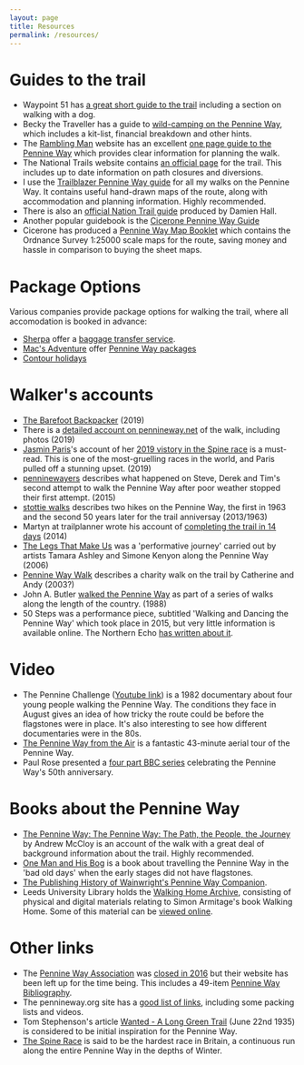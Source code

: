 ```yaml
---
layout: page
title: Resources
permalink: /resources/
---
```


# Guides to the trail
* Waypoint 51 has [a great short guide to the trail](https://waypoint51.com/trails/pennine-way/) including a section on walking with a dog.
* Becky the Traveller has a guide to [wild-camping on the Pennine Way](https://www.beckythetraveller.com/walking-pennine-way-wild-camping/), which includes a kit-list, financial breakdown and other hints.
* The [Rambling Man](https://ramblingman.org.uk/) website has an excellent [one page guide to the Pennine Way](https://ramblingman.org.uk/planningatrip/pennine_way/) which provides clear information for planning the walk.
* The National Trails website contains [an official page](https://www.nationaltrail.co.uk/en_GB/trails/pennine-way/) for the trail. This includes up to date information on path closures and diversions.
* I use the [Trailblazer Pennine Way guide](https://www.amazon.co.uk/Pennine-Way-2019-large-scale-Trailblazer/dp/191271602X/) for all my walks on the Pennine Way. It contains useful hand-drawn maps of the route, along with accommodation and planning information. Highly recommended. 
* There is also an [official Nation Trail guide](https://www.amazon.co.uk/Pennine-Way-National-Trail-Guides/dp/1781315655/) produced by Damien Hall.
* Another popular guidebook is the [Cicerone Pennine Way Guide](https://www.amazon.co.uk/Pennine-Way-National-separate-Cicerone/dp/1852849061)
* Cicerone has produced a [Pennine Way Map Booklet](https://www.amazon.co.uk/dp/185284907X/) which contains the Ordnance Survey 1:25000 scale maps for the route, saving money and hassle in comparison to buying the sheet maps.

# Package Options
Various companies provide package options for walking the trail, where all accomodation is booked in advance:
* [Sherpa](https://www.thepennineway.co.uk/) offer a [baggage transfer service](https://www.sherpavan.com/pennine-way/).
* [Mac's Adventure](https://www.macsadventure.com) offer [Pennine Way packages](https://www.macsadventure.com/walking-holiday/uk-walking-holiday/england/pennine-way/)
* [Contour holidays](https://www.contours.co.uk/pennine-way)

# Walker's accounts
* [The Barefoot Backpacker](https://barefoot-backpacker.com/hiking-the-pennine-way/) (2019)
* There is a [detailed account on pennineway.net](https://pennineway.net/) of the walk, including photos (2019)
* [Jasmin Paris](http://jasminfellrunner.blogspot.com)'s account of her [2019 vistory in the Spine race](http://jasminfellrunner.blogspot.com/2020/01/spine-race.html) is a must-read. This is one of the most-gruelling races in the world, and Paris pulled off a stunning upset. (2019)
* [penninewayers](https://penninewayers.wordpress.com/) describes what happened on Steve, Derek and Tim's second attempt to walk the Pennine Way after poor weather stopped their first attempt. (2015)
* [stottie walks](http://www.stottiewalks.walkingplaces.co.uk/pennine.htm) describes two hikes on the Pennine Way, the first in 1963 and the second 50 years later for the trail anniversay (2013/1963)
* Martyn at trailplanner wrote his account of [completing the trail in 14 days](https://trailplanner.co.uk/england/pennine-way/) (2014)
* [The Legs That Make Us](https://ashleykenyonwalk.blogspot.com/) was a 'performative journey' carried out by artists Tamara Ashley and Simone Kenyon along the Pennine Way (2006)
* [Pennine Way Walk](https://penninewaywalk.org.uk/pennineway4.htm) describes a charity walk on the trail by Catherine and Andy (2003?)
* John A. Butler [walked the Pennine Way](http://www.jbutler.org.uk/e2e/pw/index.shtml) as part of a series of walks along the length of the country. (1988)
* 50 Steps was a performance piece, subtitled 'Walking and Dancing the Pennine Way' which took place in 2015, but very little information is available online. The Northern Echo [has written about it](https://www.thenorthernecho.co.uk/culture/13382998.golden-days-dance/).

# Video 
* The Pennine Challenge ([Youtube link](https://www.youtube.com/playlist?list=PLmXMM9pFUbpiCv0mZjX7NUOqKFx2xO5JQ)) is a 1982 documentary about four young people walking the Pennine Way. The conditions they face in August gives an idea of how tricky the route could be before the flagstones were in place. It's also interesting to see how different documentaries were in the 80s.
* [The Pennine Way from the Air](https://www.youtube.com/watch?v=HWVu3Hoz_6w) is a fantastic 43-minute aerial tour of the Pennine Way.
* Paul Rose presented a [four part BBC series](https://www.bbc.co.uk/programmes/b05qt4kn/episodes/guide) celebrating the Pennine Way's 50th anniversary.

# Books about the Pennine Way
* [The Pennine Way: The Pennine Way: The Path, the People, the Journey](https://www.amazon.co.uk/Pennine-Way-Journey-Literature-Cicerone/dp/185284924X/) by Andrew McCloy is an account of the walk with a great deal of background information about the trail. Highly recommended.
* [One Man and His Bog](https://www.amazon.co.uk/One-Man-His-Barry-Pilton/dp/0552127965/) is a book about travelling the Pennine Way in the 'bad old days' when the early stages did not have flagstones.  
* [The Publishing History of Wainwright's Pennine Way Companion](https://www.alfredwainwright.co.uk/pennine-way-companion/). 
* Leeds University Library holds the [Walking Home Archive](https://library.leeds.ac.uk/special-collections/view/1929), consisting of physical and digital materials relating to Simon Armitage's book Walking Home. Some of this material can be [viewed online](https://library.leeds.ac.uk/special-collections/view/1929).

# Other links
* The [Pennine Way Association](https://www.penninewayassociation.co.uk/) was [closed in 2016](https://www.penninewayassociation.co.uk/pwanews/closure-of-the-pwa-some-votes-of-thanks.html) but their website has been left up for the time being. This includes a 49-item [Pennine Way Bibliography](https://www.penninewayassociation.co.uk/further-reading).
* The pennineway.org site has a [good list of links](https://pennineway.org/), including some packing lists and videos.
* Tom Stephenson's article [Wanted - A Long Green Trail](https://www.skyware.co.uk/h2h/wanted.html) (June 22nd 1935) is considered to be initial inspiration for the Pennine Way.
* [The Spine Race](www.thespinerace.com) is said to be the hardest race in Britain, a continuous run along the entire Pennine Way in the depths of Winter.

